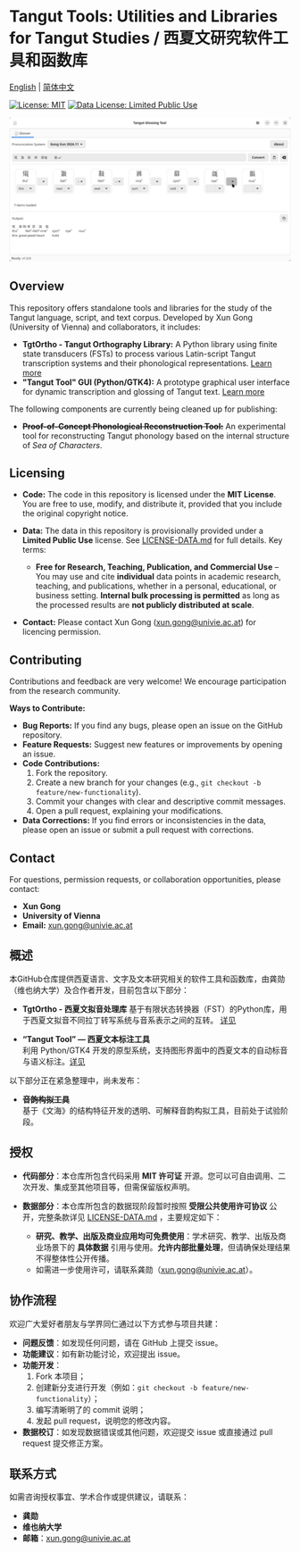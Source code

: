 # Tangut Tools: Utilities and Libraries for Tangut Studies / 西夏文研究软件工具和函数库

[English](#english) | [简体中文](#chinese)

[![License: MIT](https://img.shields.io/badge/License-MIT-yellow.svg)](https://opensource.org/licenses/MIT)
[![Data License: Limited Public Use](https://img.shields.io/badge/Data%20License-Limited%20Public%20Use-blue.svg)](LICENSE-DATA.md)


![Tangut Tool Screenshot](tangut-tool/screenshot.png)

## <a name="english"></a> Overview

This repository offers standalone tools and libraries for the study of the Tangut language, script, and text corpus. Developed by Xun Gong (University of Vienna) and collaborators, it includes:

*   **TgtOrtho - Tangut Orthography Library:** A Python library using finite state transducers (FSTs) to process various Latin-script Tangut transcription systems and their phonological representations. [Learn more](tgtortho/README.md)
*   **"Tangut Tool" GUI (Python/GTK4):** A prototype graphical user interface for dynamic transcription and glossing of Tangut text. [Learn more](tangut-tool/README.md)

The following components are currently being cleaned up for publishing:

*   ~~**Proof-of-Concept Phonological Reconstruction Tool:**~~ An experimental tool for reconstructing Tangut phonology based on the internal structure of *Sea of Characters*.

## **Licensing**  

- **Code:** The code in this repository is licensed under the **MIT License**. You are free to use, modify, and distribute it, provided that you include the original copyright notice.  

- **Data:** The data in this repository is provisionally provided under a **Limited Public Use** license. See [LICENSE-DATA.md](LICENSE-DATA.md) for full details. Key terms:  

  - **Free for Research, Teaching, Publication, and Commercial Use** – You may use and cite **individual** data points in academic research, teaching, and publications, whether in a personal, educational, or business setting. **Internal bulk processing is permitted** as long as the processed results are **not publicly distributed at scale**.

* **Contact:** Please contact Xun Gong (xun.gong@univie.ac.at) for licencing permission.

## Contributing

Contributions and feedback are very welcome\!  We encourage participation from the research community.

**Ways to Contribute:**

  * **Bug Reports:**  If you find any bugs, please open an issue on the GitHub repository.
  * **Feature Requests:**  Suggest new features or improvements by opening an issue.
  * **Code Contributions:**
    1.  Fork the repository.
    2.  Create a new branch for your changes (e.g., `git checkout -b feature/new-functionality`).
    3.  Commit your changes with clear and descriptive commit messages.
    4.  Open a pull request, explaining your modifications.
  * **Data Corrections:** If you find errors or inconsistencies in the data, please open an issue or submit a pull request with corrections.

## Contact

For questions, permission requests, or collaboration opportunities, please contact:

  * **Xun Gong**
  * **University of Vienna**
  * **Email:** xun.gong@univie.ac.at


## <a name="chinese"></a> 概述

本GitHub仓库提供西夏语言、文字及文本研究相关的软件工具和函数库，由龚勋（维也纳大学）及合作者开发，目前包含以下部分：

- **TgtOrtho - 西夏文拟音处理库**
基于有限状态转换器（FST）的Python库，用于西夏文拟音不同拉丁转写系统与音系表示之间的互转。 [详见](tgtortho/README.md)

- **“Tangut Tool” — 西夏文本标注工具**  
  利用 Python/GTK4 开发的原型系统，支持图形界面中的西夏文本的自动标音与语义标注。[详见](tangut-tool/README.md)

以下部分正在紧急整理中，尚未发布：

- ~~**音韵构拟工具**~~  
  基于《文海》的结构特征开发的透明、可解释音韵构拟工具，目前处于试验阶段。

## 授权

- **代码部分**：本仓库所包含代码采用 **MIT 许可证** 开源。您可以可自由调用、二次开发、集成至其他项目等，但需保留版权声明。

- **数据部分**：本仓库所包含的数据现阶段暂时按照 **受限公共使用许可协议** 公开，完整条款详见 [LICENSE-DATA.md](LICENSE-DATA.md) ，主要规定如下：
  - **研究、教学、出版及商业应用均可免费使用**：学术研究、教学、出版及商业场景下的 **具体数据** 引用与使用。**允许内部批量处理**，但请确保处理结果不得整体性公开传播。
  - 如需进一步使用许可，请联系龚勋（xun.gong@univie.ac.at）。

## 协作流程

欢迎广大爱好者朋友与学界同仁通过以下方式参与项目共建：
- **问题反馈**：如发现任何问题，请在 GitHub 上提交 issue。
- **功能建议**：如有新功能讨论，欢迎提出 issue。
- **功能开发**：
  1. Fork 本项目；  
  2. 创建新分支进行开发（例如：`git checkout -b feature/new-functionality`）；  
  3. 编写清晰明了的 commit 说明；  
  4. 发起 pull request，说明您的修改内容。
- **数据校订**：如发现数据错误或其他问题，欢迎提交 issue 或直接通过 pull request 提交修正方案。

## 联系方式

如需咨询授权事宜、学术合作或提供建议，请联系：
- **龚勋**  
- **维也纳大学**  
- **邮箱**：xun.gong@univie.ac.at
